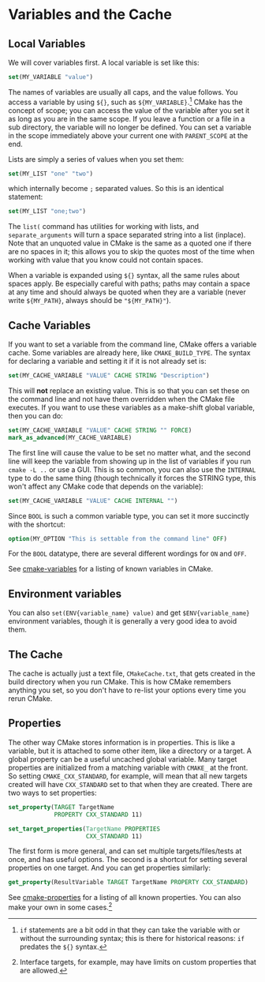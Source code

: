 # Variables and the Cache

## Local Variables
We will cover variables first. A local variable is set like this:

```CMake
set(MY_VARIABLE "value")
```

The names of variables are usually all caps, and the value follows. You access a variable by using `${}`, such as `${MY_VARIABLE}`.[^1]  CMake has the concept of scope; you can access the value of the variable after you set it as long as you are in the same scope. If you leave a function or a file in a sub directory, the variable will no longer be defined. You can set a variable in the scope immediately above your current one with `PARENT_SCOPE` at the end.

Lists are simply a series of values when you set them:

```cmake
set(MY_LIST "one" "two")
```

which internally become `;` separated values. So this is an identical statement:

```cmake
set(MY_LIST "one;two")
```

The `list(` command has utilities for working with lists, and `separate_arguments` will turn a space separated string into a list (inplace). Note that an unquoted value in CMake is the same as a quoted one if there are no spaces in it; this allows you to skip the quotes most of the time when working with value that you know could not contain spaces.

When a variable is expanded using `${}` syntax, all the same rules about spaces apply. Be especially careful with paths; paths may contain a space at any time and should always be quoted when they are a variable (never write `${MY_PATH}`, always should
be `"${MY_PATH}"`).

## Cache Variables

If you want to set a variable from the command line, CMake offers a variable cache. Some variables are already here, like `CMAKE_BUILD_TYPE`. The syntax for declaring a variable and setting it if it is not already set is:

```cmake
set(MY_CACHE_VARIABLE "VALUE" CACHE STRING "Description")
```

This will **not** replace an existing value. This is so that you can set these on the command line and not have them overridden when the CMake file executes. If you want to use these variables as a make-shift global variable, then you can do:

```cmake
set(MY_CACHE_VARIABLE "VALUE" CACHE STRING "" FORCE)
mark_as_advanced(MY_CACHE_VARIABLE)
```

The first line will cause the value to be set no matter what, and the second line will keep the variable from showing up in the list of variables if you run `cmake -L ..` or use a GUI. This is so common, you can also use the `INTERNAL` type to do the same thing (though technically it forces the STRING type, this won't affect any CMake code that depends on the variable):

```cmake
set(MY_CACHE_VARIABLE "VALUE" CACHE INTERNAL "")
```

Since `BOOL` is such a common variable type, you can set it more succinctly with the shortcut:

 ```cmake
 option(MY_OPTION "This is settable from the command line" OFF)
 ```

For the `BOOL` datatype, there are several different wordings for `ON` and `OFF`.

See [cmake-variables] for a listing of known variables in CMake.

## Environment variables

You can also `set(ENV{variable_name} value)` and get `$ENV{variable_name}` environment variables, though it is generally a very good idea to avoid them.

## The Cache

The cache is actually just a text file, `CMakeCache.txt`, that gets created in the build directory when you run CMake. This is how CMake remembers anything you set, so you don't have to re-list your options every time you rerun CMake.

## Properties

The other way CMake stores information is in properties. This is like a variable, but it is attached to some other item, like a directory or a target. A global property can be a useful uncached global variable. Many target properties are initialized from a matching variable with `CMAKE_` at the front. So setting `CMAKE_CXX_STANDARD`, for example, will mean that all new targets created will have `CXX_STANDARD` set to that when they are created. There are two
ways to set properties:

```cmake
set_property(TARGET TargetName
             PROPERTY CXX_STANDARD 11)

set_target_properties(TargetName PROPERTIES
                      CXX_STANDARD 11)
```

The first form is more general, and can set multiple targets/files/tests at once, and has useful options. The second is a shortcut for setting several properties on one target. And you can get properties similarly:

```cmake
get_property(ResultVariable TARGET TargetName PROPERTY CXX_STANDARD)
```

See [cmake-properties] for a listing of all known properties. You can also make your own in some cases.[^2]

[cmake-properties]: https://cmake.org/cmake/help/latest/manual/cmake-properties.7.html
[cmake-variables]: https://cmake.org/cmake/help/latest/manual/cmake-variables.7.html

[^1]: `if` statements are a bit odd in that they can take the variable with or without the surrounding syntax; this is there for historical reasons: `if` predates the `${}` syntax.
[^2]: Interface targets, for example, may have limits on custom properties that are allowed.
